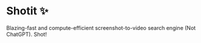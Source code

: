 # Shotit :sparkles:

Blazing-fast and compute-efficient screenshot-to-video search engine (Not ChatGPT). Shot!
